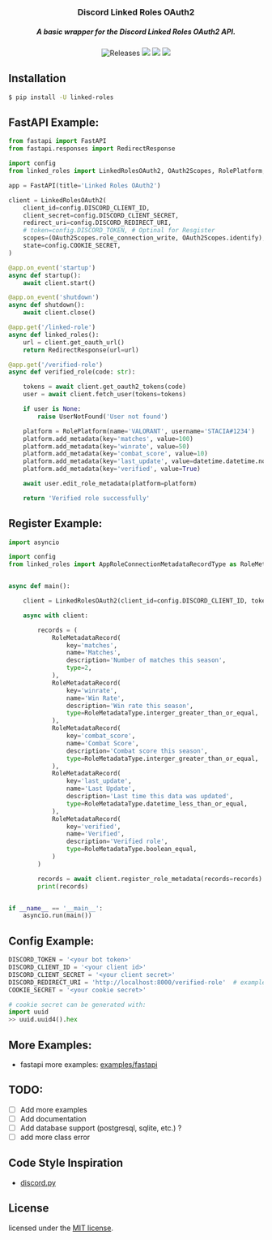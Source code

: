 <h3 align="center">
	Discord Linked Roles OAuth2
</h3>
<h5 align="center">
  A basic wrapper for the Discord Linked Roles OAuth2 API.
</h5>

<p align="center">
    <img alt="Releases" src="https://img.shields.io/github/release/staciax/discord-linked-roles.svg?style=for-the-badge&logo=github&color=F2CDCD&logoColor=D9E0EE&labelColor=302D41"/></a>
	<a href="https://github.com/staciax/discord-linked-roles/stargazers"><img src="https://img.shields.io/github/stars/staciax/discord-linked-roles?colorA=363a4f&colorB=b7bdf8&style=for-the-badge"></a>
	<a href="https://github.com/staciax/discord-linked-roles/issues"><img src="https://img.shields.io/github/issues/staciax/discord-linked-roles?colorA=363a4f&colorB=f5a97f&style=for-the-badge"></a>
	<a href="https://github.com/staciax/discord-linked-roles/contributors"><img src="https://img.shields.io/github/contributors/staciax/discord-linked-roles?colorA=363a4f&colorB=a6da95&style=for-the-badge"></a>
</p>

<!-- https://github.com/catppuccin color style -->

## Installation
```sh
$ pip install -U linked-roles
```

## FastAPI Example:
```py
from fastapi import FastAPI
from fastapi.responses import RedirectResponse

import config
from linked_roles import LinkedRolesOAuth2, OAuth2Scopes, RolePlatform, UserNotFound

app = FastAPI(title='Linked Roles OAuth2')

client = LinkedRolesOAuth2(
    client_id=config.DISCORD_CLIENT_ID,
    client_secret=config.DISCORD_CLIENT_SECRET,
    redirect_uri=config.DISCORD_REDIRECT_URI,
    # token=config.DISCORD_TOKEN, # Optinal for Resgister
    scopes=(OAuth2Scopes.role_connection_write, OAuth2Scopes.identify),
    state=config.COOKIE_SECRET,
)

@app.on_event('startup')
async def startup():
    await client.start()

@app.on_event('shutdown')
async def shutdown():
    await client.close()

@app.get('/linked-role')
async def linked_roles():
    url = client.get_oauth_url()
    return RedirectResponse(url=url)

@app.get('/verified-role')
async def verified_role(code: str):

    tokens = await client.get_oauth2_tokens(code)
    user = await client.fetch_user(tokens=tokens)

    if user is None:
        raise UserNotFound('User not found')

    platform = RolePlatform(name='VALORANT', username='STACIA#1234')
    platform.add_metadata(key='matches', value=100)
    platform.add_metadata(key='winrate', value=50)
    platform.add_metadata(key='combat_score', value=10)
    platform.add_metadata(key='last_update', value=datetime.datetime.now())
    platform.add_metadata(key='verified', value=True)

    await user.edit_role_metadata(platform=platform)

    return 'Verified role successfully'
```

## Register Example:
```py
import asyncio

import config
from linked_roles import AppRoleConnectionMetadataRecordType as RoleMetadataType, LinkedRolesOAuth2, RoleMetadataRecord


async def main():

    client = LinkedRolesOAuth2(client_id=config.DISCORD_CLIENT_ID, token=config.DISCORD_TOKEN)

    async with client:

        records = (
            RoleMetadataRecord(
                key='matches',
                name='Matches',
                description='Number of matches this season',
                type=2,
            ),
            RoleMetadataRecord(
                key='winrate',
                name='Win Rate',
                description='Win rate this season',
                type=RoleMetadataType.interger_greater_than_or_equal,
            ),
            RoleMetadataRecord(
                key='combat_score',
                name='Combat Score',
                description='Combat score this season',
                type=RoleMetadataType.interger_greater_than_or_equal,
            ),
            RoleMetadataRecord(
                key='last_update',
                name='Last Update',
                description='Last time this data was updated',
                type=RoleMetadataType.datetime_less_than_or_equal,
            ),
            RoleMetadataRecord(
                key='verified',
                name='Verified',
                description='Verified role',
                type=RoleMetadataType.boolean_equal,
            )
        )

        records = await client.register_role_metadata(records=records)
        print(records)


if __name__ == '__main__':
    asyncio.run(main())

```
## Config Example:
```py
DISCORD_TOKEN = '<your bot token>'
DISCORD_CLIENT_ID = '<your client id>'
DISCORD_CLIENT_SECRET = '<your client secret>'
DISCORD_REDIRECT_URI = 'http://localhost:8000/verified-role'  # example redirect uri
COOKIE_SECRET = '<your cookie secret>'

# cookie secret can be generated with:
import uuid
>> uuid.uuid4().hex
```

## More Examples:
- fastapi more examples: [examples/fastapi](examples/fastapi_.py)

## TODO:
- [ ] Add more examples
- [ ] Add documentation
- [ ] Add database support (postgresql, sqlite, etc.) ?
- [ ] add more class error

<!-- code style, inspiration is discord.py -->
## Code Style Inspiration
<!-- https://github.com/Rapptz/discord.py -->
- [discord.py](https://github.com/Rapptz/discord.py)

## License
licensed under the [MIT license](LICENSE).
